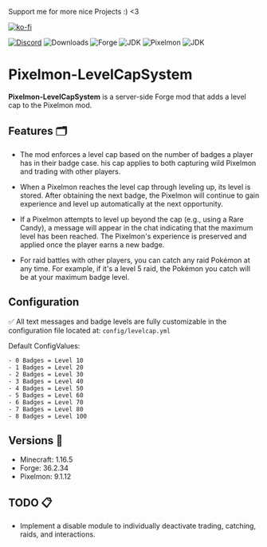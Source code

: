 Support me for more nice Projects :) <3

[![ko-fi](https://ko-fi.com/img/githubbutton_sm.svg)](https://ko-fi.com/B0B011Y5SN) 

[![Discord](https://img.shields.io/discord/800383201599553597)](https://discord.gg/j3gz7sFUje) ![Downloads](https://img.shields.io/github/downloads/Scorezyy/Pixelmon-LevelCapSystem/total.svg)
![Forge](https://img.shields.io/badge/Forge-1.16.5--36.2.34-brightgreen.svg?colorB=26303d&logo=Conda-Forge) ![JDK](https://img.shields.io/badge/JDK-17-brightgreen.svg?colorB=469C00&logo=java) 
![Pixelmon](https://img.shields.io/badge/Pixelmon-9.1.12-brightgreen.svg?colorB=880808&logo=java) ![JDK](https://img.shields.io/badge/JDK-8-brightgreen.svg?colorB=469C00&logo=java)

# Pixelmon-LevelCapSystem

**Pixelmon-LevelCapSystem** is a server-side Forge mod that adds a level cap to the Pixelmon mod.

## Features 🗂️

- The mod enforces a level cap based on the number of badges a player has in their badge case. 
his cap applies to both capturing wild Pixelmon and trading with other players.

- When a Pixelmon reaches the level cap through leveling up, its level is stored. 
After obtaining the next badge, the Pixelmon will continue to gain experience and level up automatically at the next opportunity.

- If a Pixelmon attempts to level up beyond the cap (e.g., using a Rare Candy), a message will appear in the chat indicating that the maximum level has been reached. 
The Pixelmon's experience is preserved and applied once the player earns a new badge.

- For raid battles with other players, you can catch any raid Pokémon at any time. 
For example, if it's a level 5 raid, the Pokémon you catch will be at your maximum badge level.

## Configuration
✅ All text messages and badge levels are fully customizable in the configuration file located at:
`config/levelcap.yml`

Default ConfigValues:

```
- 0 Badges = Level 10
- 1 Badges = Level 20
- 2 Badges = Level 30
- 3 Badges = Level 40
- 4 Badges = Level 50
- 5 Badges = Level 60
- 6 Badges = Level 70
- 7 Badges = Level 80
- 8 Badges = Level 100
```

## Versions 🌌
- Minecraft: 1.16.5
- Forge: 36.2.34
- Pixelmon: 9.1.12


## TODO 📋
- Implement a disable module to individually deactivate trading, catching, raids, and interactions.
